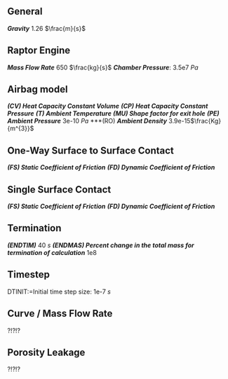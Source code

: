 ## General
***Gravity*** 1.26 $\frac{m}{s}$

## Raptor Engine
***Mass Flow Rate*** 650 $\frac{kg}{s}$
***Chamber Pressure***: 3.5e7 $Pa$

## Airbag model
***(CV) Heat Capacity Constant Volume***
***(CP) Heat Capacity Constant Pressure***
***(T) Ambient Temperature***
***(MU) Shape factor for exit hole***
***(PE) Ambient Pressure*** 3e-10 $Pa$
***(RO) ***Ambient Density*** 3.9e-15$\frac{Kg}{m^{3}}$
## One-Way Surface to Surface Contact
***(FS) Static Coefficient of Friction***
***(FD) Dynamic Coefficient of Friction***
## Single Surface Contact
***(FS) Static Coefficient of Friction***
***(FD) Dynamic Coefficient of Friction***
## Termination
***(ENDTIM)*** 40 $s$
***(ENDMAS) Percent change in the total mass for termination of calculation*** 1e8
## Timestep
DTINIT:=Initial time step size: 1e-7 $s$
## Curve / Mass Flow Rate
?!?!?
## Porosity Leakage
?!?!?


